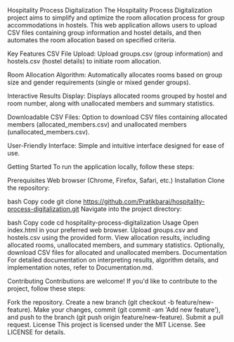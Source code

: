 Hospitality Process Digitalization
The Hospitality Process Digitalization project aims to simplify and optimize the room allocation process for group accommodations in hostels. This web application allows users to upload CSV files containing group information and hostel details, and then automates the room allocation based on specified criteria.

Key Features
CSV File Upload: Upload groups.csv (group information) and hostels.csv (hostel details) to initiate room allocation.

Room Allocation Algorithm: Automatically allocates rooms based on group size and gender requirements (single or mixed gender groups).

Interactive Results Display: Displays allocated rooms grouped by hostel and room number, along with unallocated members and summary statistics.

Downloadable CSV Files: Option to download CSV files containing allocated members (allocated_members.csv) and unallocated members (unallocated_members.csv).

User-Friendly Interface: Simple and intuitive interface designed for ease of use.

Getting Started
To run the application locally, follow these steps:

Prerequisites
Web browser (Chrome, Firefox, Safari, etc.)
Installation
Clone the repository:

bash
Copy code
git clone https://github.com/Pratikbarai/hospitality-process-digitalization.git
Navigate into the project directory:

bash
Copy code
cd hospitality-process-digitalization
Usage
Open index.html in your preferred web browser.
Upload groups.csv and hostels.csv using the provided form.
View allocation results, including allocated rooms, unallocated members, and summary statistics.
Optionally, download CSV files for allocated and unallocated members.
Documentation
For detailed documentation on interpreting results, algorithm details, and implementation notes, refer to Documentation.md.

Contributing
Contributions are welcome! If you'd like to contribute to the project, follow these steps:

Fork the repository.
Create a new branch (git checkout -b feature/new-feature).
Make your changes, commit (git commit -am 'Add new feature'), and push to the branch (git push origin feature/new-feature).
Submit a pull request.
License
This project is licensed under the MIT License. See LICENSE for details.
